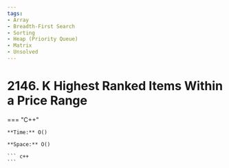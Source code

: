 ```yaml
---
tags:
- Array
- Breadth-First Search
- Sorting
- Heap (Priority Queue)
- Matrix
- Unsolved
---
```



# 2146. K Highest Ranked Items Within a Price Range

=== "C++"

    **Time:** O()

    **Space:** O()

    ``` c++
    ```